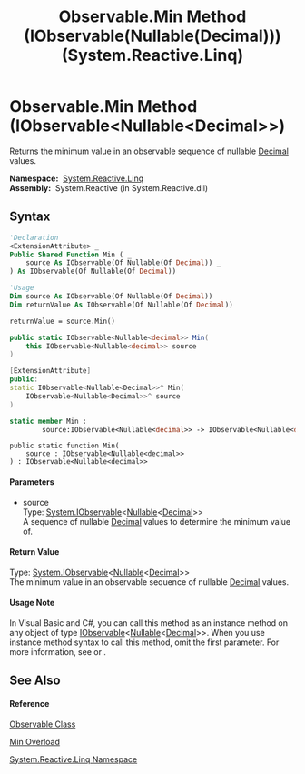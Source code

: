 ﻿---
title: Observable.Min Method (IObservable(Nullable(Decimal))) (System.Reactive.Linq)
TOCTitle: Min Method (IObservable(Nullable(Decimal)))
ms:assetid: M:System.Reactive.Linq.Observable.Min(System.IObservable{System.Nullable{System.Decimal}})
ms:mtpsurl: https://msdn.microsoft.com/en-us/library/system.reactive.linq.observable.min(v=VS.103)
ms:contentKeyID: 36068645
ms.date: 06/28/2011
mtps_version: v=VS.103
dev_langs:
- vb
- csharp
- c++
- fsharp
- jscript
---

# Observable.Min Method (IObservable\<Nullable\<Decimal\>\>)

Returns the minimum value in an observable sequence of nullable [Decimal](https://msdn.microsoft.com/en-us/library/1k2e8atx) values.

**Namespace:**  [System.Reactive.Linq](hh211929\(v=vs.103\).md)  
**Assembly:**  System.Reactive (in System.Reactive.dll)

## Syntax

``` vb
'Declaration
<ExtensionAttribute> _
Public Shared Function Min ( _
    source As IObservable(Of Nullable(Of Decimal)) _
) As IObservable(Of Nullable(Of Decimal))
```

``` vb
'Usage
Dim source As IObservable(Of Nullable(Of Decimal))
Dim returnValue As IObservable(Of Nullable(Of Decimal))

returnValue = source.Min()
```

``` csharp
public static IObservable<Nullable<decimal>> Min(
    this IObservable<Nullable<decimal>> source
)
```

``` c++
[ExtensionAttribute]
public:
static IObservable<Nullable<Decimal>>^ Min(
    IObservable<Nullable<Decimal>>^ source
)
```

``` fsharp
static member Min : 
        source:IObservable<Nullable<decimal>> -> IObservable<Nullable<decimal>> 
```

``` jscript
public static function Min(
    source : IObservable<Nullable<decimal>>
) : IObservable<Nullable<decimal>>
```

#### Parameters

  - source  
    Type: [System.IObservable](https://msdn.microsoft.com/en-us/library/Dd990377)\<[Nullable](https://msdn.microsoft.com/en-us/library/b3h38hb0)\<[Decimal](https://msdn.microsoft.com/en-us/library/1k2e8atx)\>\>  
    A sequence of nullable [Decimal](https://msdn.microsoft.com/en-us/library/1k2e8atx) values to determine the minimum value of.  

#### Return Value

Type: [System.IObservable](https://msdn.microsoft.com/en-us/library/Dd990377)\<[Nullable](https://msdn.microsoft.com/en-us/library/b3h38hb0)\<[Decimal](https://msdn.microsoft.com/en-us/library/1k2e8atx)\>\>  
The minimum value in an observable sequence of nullable [Decimal](https://msdn.microsoft.com/en-us/library/1k2e8atx) values.  

#### Usage Note

In Visual Basic and C\#, you can call this method as an instance method on any object of type [IObservable](https://msdn.microsoft.com/en-us/library/Dd990377)\<[Nullable](https://msdn.microsoft.com/en-us/library/b3h38hb0)\<[Decimal](https://msdn.microsoft.com/en-us/library/1k2e8atx)\>\>. When you use instance method syntax to call this method, omit the first parameter. For more information, see [](https://msdn.microsoft.com/en-us/library/Bb384936) or [](https://msdn.microsoft.com/en-us/library/Bb383977).

## See Also

#### Reference

[Observable Class](hh244252\(v=vs.103\).md)

[Min Overload](hh229673\(v=vs.103\).md)

[System.Reactive.Linq Namespace](hh211929\(v=vs.103\).md)

